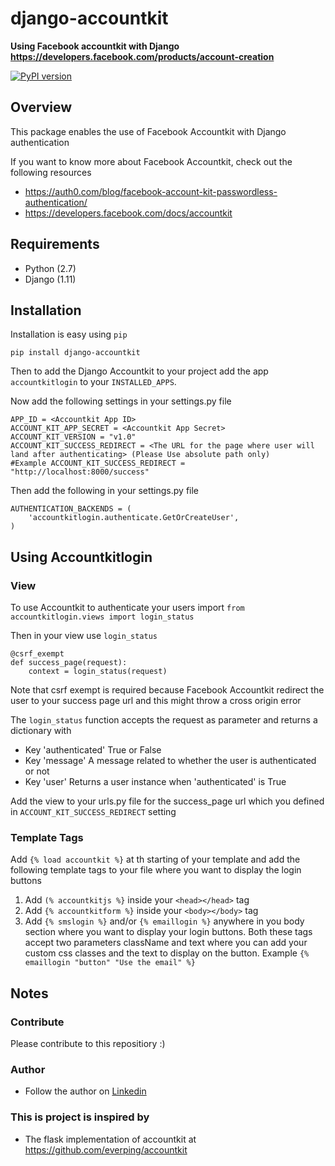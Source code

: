 # django-accountkit
**Using Facebook accountkit with Django https://developers.facebook.com/products/account-creation**

[![PyPI version](https://badge.fury.io/py/django-accountkit.svg)](https://badge.fury.io/py/django-accountkit)

## Overview

This package enables the use of Facebook Accountkit with Django authentication

If you want to know more about Facebook Accountkit, check out the following resources
- https://auth0.com/blog/facebook-account-kit-passwordless-authentication/
- https://developers.facebook.com/docs/accountkit

## Requirements

-  Python (2.7)
-  Django (1.11)


## Installation

Installation is easy using ``pip``

	pip install django-accountkit

Then to add the Django Accountkit to your project add the app ``accountkitlogin`` to your ``INSTALLED_APPS``.

Now add the following settings in your settings.py file


	APP_ID = <Accountkit App ID>
	ACCOUNT_KIT_APP_SECRET = <Accountkit App Secret>
	ACCOUNT_KIT_VERSION = "v1.0"
	ACCOUNT_KIT_SUCCESS_REDIRECT = <The URL for the page where user will land after authenticating> (Please Use absolute path only)
	#Example ACCOUNT_KIT_SUCCESS_REDIRECT = "http://localhost:8000/success"
	
Then add the following in your settings.py file

	AUTHENTICATION_BACKENDS = (
		'accountkitlogin.authenticate.GetOrCreateUser',
	)

## Using Accountkitlogin

### View

To use Accountkit to authenticate your users import ``from accountkitlogin.views import login_status``

Then in your view use ``login_status``
	
	@csrf_exempt
	def success_page(request):
		context = login_status(request)

Note that csrf exempt is required because Facebook Accountkit redirect the user to your success page url and this might throw a cross origin error

The ```login_status``` function accepts the request as parameter and returns a dictionary with

- Key 'authenticated' True or False
- Key 'message' A message related to whether the user is authenticated or not
- Key 'user' Returns a user instance when 'authenticated' is True

Add the view to your urls.py file for the success_page url which you defined in ``ACCOUNT_KIT_SUCCESS_REDIRECT`` setting

### Template Tags

Add ``{% load accountkit %}`` at th starting of your template and add the following template tags to your file where you want to display the login buttons

1) Add ``(% accountkitjs %}`` inside your ``<head></head>`` tag
2) Add ``{% accountkitform %}`` inside your ``<body></body>`` tag
3) Add ``{% smslogin %}`` and/or ``{% emaillogin %}`` anywhere in you body section where you want to display your login buttons. Both these tags accept two parameters className and text where you can add your custom css classes and the text to display on the button. Example ``{% emaillogin "button" "Use the email" %}``

## Notes

### Contribute

Please contribute to this repositiory :)

### Author

- Follow the author on [Linkedin](https://www.linkedin.com/in/shahzebq)

### This is project is inspired by

- The flask implementation of accountkit at https://github.com/everping/accountkit
